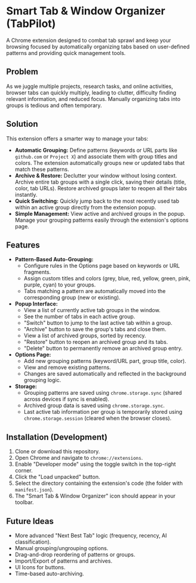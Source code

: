 # Smart Tab & Window Organizer (TabPilot)

A Chrome extension designed to combat tab sprawl and keep your browsing focused by automatically organizing tabs based on user-defined patterns and providing quick management tools.

## Problem

As we juggle multiple projects, research tasks, and online activities, browser tabs can quickly multiply, leading to clutter, difficulty finding relevant information, and reduced focus. Manually organizing tabs into groups is tedious and often temporary.

## Solution

This extension offers a smarter way to manage your tabs:

*   **Automatic Grouping:** Define patterns (keywords or URL parts like `github.com` or `Project X`) and associate them with group titles and colors. The extension automatically groups new or updated tabs that match these patterns.
*   **Archive & Restore:** Declutter your window without losing context. Archive entire tab groups with a single click, saving their details (title, color, tab URLs). Restore archived groups later to reopen all their tabs instantly.
*   **Quick Switching:** Quickly jump back to the most recently used tab within an active group directly from the extension popup.
*   **Simple Management:** View active and archived groups in the popup. Manage your grouping patterns easily through the extension's options page.

## Features

*   **Pattern-Based Auto-Grouping:**
    *   Configure rules in the Options page based on keywords or URL fragments.
    *   Assign custom titles and colors (grey, blue, red, yellow, green, pink, purple, cyan) to your groups.
    *   Tabs matching a pattern are automatically moved into the corresponding group (new or existing).
*   **Popup Interface:**
    *   View a list of currently active tab groups in the window.
    *   See the number of tabs in each active group.
    *   "Switch" button to jump to the last active tab within a group.
    *   "Archive" button to save the group's tabs and close them.
    *   View a list of archived groups, sorted by recency.
    *   "Restore" button to reopen an archived group and its tabs.
    *   "Delete" button to permanently remove an archived group entry.
*   **Options Page:**
    *   Add new grouping patterns (keyword/URL part, group title, color).
    *   View and remove existing patterns.
    *   Changes are saved automatically and reflected in the background grouping logic.
*   **Storage:**
    *   Grouping patterns are saved using `chrome.storage.sync` (shared across devices if sync is enabled).
    *   Archived group data is saved using `chrome.storage.sync`.
    *   Last active tab information per group is temporarily stored using `chrome.storage.session` (cleared when the browser closes).

## Installation (Development)

1.  Clone or download this repository.
2.  Open Chrome and navigate to `chrome://extensions`.
3.  Enable "Developer mode" using the toggle switch in the top-right corner.
4.  Click the "Load unpacked" button.
5.  Select the directory containing the extension's code (the folder with `manifest.json`).
6.  The "Smart Tab & Window Organizer" icon should appear in your toolbar.

## Future Ideas

*   More advanced "Next Best Tab" logic (frequency, recency, AI classification).
*   Manual grouping/ungrouping options.
*   Drag-and-drop reordering of patterns or groups.
*   Import/Export of patterns and archives.
*   UI Icons for buttons.
*   Time-based auto-archiving. 
